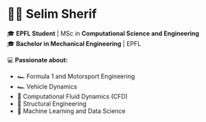 # 👨‍💻 Selim Sherif

🎓 **EPFL Student** | MSc in **Computational Science and Engineering**  
🎓 **Bachelor in Mechanical Engineering** | EPFL

💻 **Passionate about:**  
- 🏎️ Formula 1 and Motorsport Engineering  
- 🏎️ Vehicle Dynamics  
- 💨 Computational Fluid Dynamics (CFD)  
- 🔧 Structural Engineering  
- 🤖 Machine Learning and Data Science  
